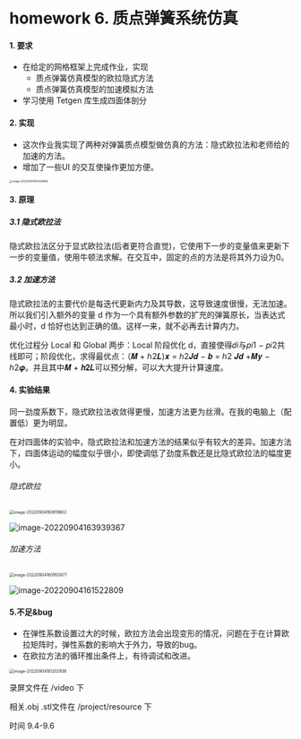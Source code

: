 #  homework 6. 质点弹簧系统仿真

#### 1. 要求

- 在给定的网格框架上完成作业，实现
  - 质点弹簧仿真模型的欧拉隐式方法
  - 质点弹簧仿真模型的加速模拟方法
- 学习使用 Tetgen 库生成四面体剖分

#### 2. 实现

- 这次作业我实现了两种对弹簧质点模型做仿真的方法：隐式欧拉法和老师给的加速的方法。
- 增加了一些UI 的交互使操作更加方便。

<img src="https://github.com/qjy-dhr/cg_learning/tree/main/6_MassSpring/picture/1.png" alt="image-20220904160429468" style="zoom:33%;" />

#### 3. 原理

##### 3.1 隐式欧拉法

  隐式欧拉法区分于显式欧拉法(后者更符合直觉)，它使用下一步的变量值来更新下一步的变量值，使用牛顿法求解。在交互中，固定的点的方法是将其外力设为0。

##### 3.2 加速方法

  隐式欧拉法的主要代价是每迭代更新内力及其导数，这导致速度很慢，无法加速。所以我们引入额外的变量 d 作为一个具有额外参数的扩充的弹簧原长，当表达式最小时，d 恰好也达到正确的值。这样一来，就不必再去计算内力。

  优化过程分 Local 和 Global 两步：Local 阶段优化 d，直接使得𝑑𝑖与𝑝𝑖1 − 𝑝𝑖2共线即可；阶段优化，求得最优点：（𝑴 + ℎ2𝑳)𝒙 = ℎ2𝑱𝒅 − 𝒃 = ℎ2 𝑱𝒅 +𝑴𝒚 − ℎ2𝝋。并且其中𝑴 + 𝒉𝟐𝑳可以预分解，可以大大提升计算速度。



#### 4. 实验结果

同一劲度系数下，隐式欧拉法收敛得更慢，加速方法更为丝滑。在我的电脑上（配置低）更为明显。

在对四面体的实验中，隐式欧拉法和加速方法的结果似乎有较大的差异。加速方法下，四面体运动的幅度似乎很小，即使调低了劲度系数还是比隐式欧拉法的幅度更小。

###### 隐式欧拉

<img src="https://github.com/qjy-dhr/cg_learning/tree/main/6_MassSpring/picture/2.png" alt="image-20220904160819602" style="zoom:50%;" />

![image-20220904163939367](https://github.com/qjy-dhr/cg_learning/tree/main/6_MassSpring/picture/3.png)



###### 加速方法

<img src="https://github.com/qjy-dhr/cg_learning/tree/main/6_MassSpring/picture/4.png" alt="image-20220904160950877" style="zoom:50%;" />

![image-20220904161522809](https://github.com/qjy-dhr/cg_learning/tree/main/6_MassSpring/picture/5.png)





#### 5.不足&bug

-   在弹性系数设置过大的时候，欧拉方法会出现变形的情况，问题在于在计算欧拉矩阵时，弹性系数的影响大于外力，导致的bug。
- 在欧拉方法的循环推出条件上，有待调试和改进。

<img src="https://github.com/qjy-dhr/cg_learning/tree/main/6_MassSpring/picture/6.png" alt="image-20220904161202938" style="zoom:50%;" />



录屏文件在 /video 下

相关.obj .stl文件在 /project/resource 下

时间 9.4-9.6
